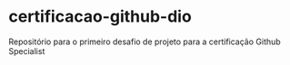 # certificacao-github-dio
Repositório para o primeiro desafio de projeto para a certificação Github Specialist
